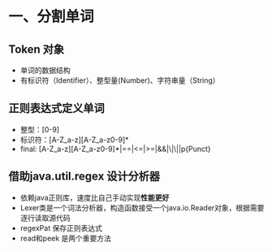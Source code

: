 # 一、分割单词

## Token 对象
* 单词的数据结构
* 有标识符（Identifier）、整型量(Number)、字符串量（String）

## 正则表达式定义单词
* 整型：[0-9]
* 标识符：[A-Z_a-z][A-Z_a-z0-9]*
* final: [A-Z_a-z][A-Z_a-z0-9]*|==|<=|>=|&&|\\|\\||p{Punct}

## 借助java.util.regex 设计分析器
* 依赖java正则库，速度比自己手动实现**性能更好**
* Lexer类是一个词法分析器，构造函数接受一个java.io.Reader对象，根据需要逐行读取源代码
* regexPat 保存正则表达式
* read和peek 是两个重要方法

##

